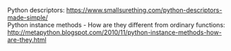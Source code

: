 Python descriptors: https://www.smallsurething.com/python-descriptors-made-simple/  
Python instance methods - How are they different from ordinary functions: http://metapython.blogspot.com/2010/11/python-instance-methods-how-are-they.html  
